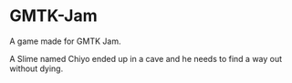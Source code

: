 # GMTK-Jam

A game made for GMTK Jam.

A Slime named Chiyo ended up in a cave and he needs to find a way out without dying.
